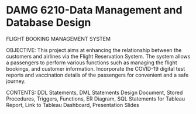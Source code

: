 # DAMG 6210-Data Management and Database Design
FLIGHT BOOKING MANAGEMENT SYSTEM

OBJECTIVE: This project aims at enhancing the relationship between the customers and airlines via the Flight Reservation System. The system allows a passengers to perform various functions such as managing the flight bookings, and customer information. Incorporate the COVID-19 digital test reports and vaccination details of the passengers for convenient and a safe journey.

CONTENTS: DDL Statements, DML Statements Design Document, Stored Procedures, Triggers, Functions, ER Diagram, SQL Statements for Tableau Report, Link to Tableau Dashboard, Presentation Slides
